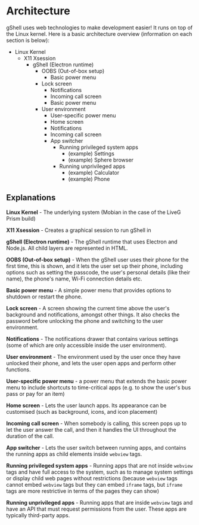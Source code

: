 # Architecture
gShell uses web technologies to make development easier! It runs on top of the Linux kernel. Here is a basic architecture overview (information on each section is below):

- Linux Kernel
  - X11 Xsession
    - gShell (Electron runtime)
      - OOBS (Out-of-box setup)
        - Basic power menu
      - Lock screen
        - Notifications
        - Incoming call screen
        - Basic power menu
      - User environment
        - User-specific power menu
        - Home screen
        - Notifications
        - Incoming call screen
        - App switcher
          - Running privileged system apps
            - (example) Settings
            - (example) Sphere browser
          - Running unprivileged apps
            - (example) Calculator
            - (example) Phone

## Explanations
**Linux Kernel** - The underlying system (Mobian in the case of the LiveG Prism build)

**X11 Xsession** - Creates a graphical session to run gShell in

**gShell (Electron runtime)** - The gShell runtime that uses Electron and Node.js. All child layers are represented in HTML.

**OOBS (Out-of-box setup)** - When the gShell user uses their phone for the first time, this is shown, and it lets the user set up their phone, including options such as setting the passcode, the user's personal details (like their name), the phone's name, Wi-Fi connection details etc.

**Basic power menu** - A simple power menu that provides options to shutdown or restart the phone.

**Lock screen** - A screen showing the current time above the user's background and notifications, amongst other things. It also checks the password before unlocking the phone and switching to the user environment.

**Notifications** - The notifications drawer that contains various settings (some of which are only accessible inside the user environment).

**User environment** - The environment used by the user once they have unlocked their phone, and lets the user open apps and perform other functions.

**User-specific power menu** - a power menu that extends the basic power menu to include shortcuts to time-critical apps (e.g. to show the user's bus pass or pay for an item)

**Home screen** - Lets the user launch apps. Its appearance can be customised (such as background, icons, and icon placement)

**Incoming call screen** - When somebody is calling, this screen pops up to let the user answer the call, and then it handles the UI throughout the duration of the call.

**App switcher** - Lets the user switch between running apps, and contains the running apps as child elements inside ```webview``` tags.

**Running privileged system apps** - Running apps that are not inside ```webview``` tags and have full access to the system, such as to manage system settings or display child web pages without restrictions (because ```webview``` tags cannot embed ```webview``` tags but they can embed ```iframe``` tags, but ```iframe``` tags are more restrictive in terms of the pages they can show)

**Running unprivileged apps** - Running apps that are inside ```webview``` tags and have an API that must request permissions from the user. These apps are typically third-party apps.

